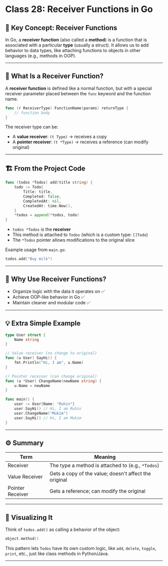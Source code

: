 # Class 28: Receiver Functions in Go

## 🔑 Key Concept: Receiver Functions
In Go, a **receiver function** (also called a **method**) is a function that is associated with a particular **type** (usually a struct). It allows us to add behavior to data types, like attaching functions to objects in other languages (e.g., methods in OOP).

---

## 🧠 What Is a Receiver Function?
A **receiver function** is defined like a normal function, but with a special receiver parameter placed between the `func` keyword and the function name.

```go
func (r ReceiverType) FunctionName(params) returnType {
    // function body
}
```

The receiver type can be:
- A **value receiver**: `(t Type)` → receives a copy
- A **pointer receiver**: `(t *Type)` → receives a reference (can modify original)

---

## 🏗️ From the Project Code
```go
func (todos *Todos) add(title string) {
    todo := Todo{
        Title: title,
        Completed: false,
        CompletedAt: nil,
        CreatedAt: time.Now(),
    }
    *todos = append(*todos, todo)
}
```

- `todos *Todos` is the **receiver**
- This method is attached to `Todos` (which is a custom type: `[]Todo`)
- The `*Todos` pointer allows modifications to the original slice

Example usage from `main.go`:
```go
todos.add("Buy milk")
```

---

## 🔁 Why Use Receiver Functions?
- Organize logic with the data it operates on ✅
- Achieve OOP-like behavior in Go ✅
- Maintain cleaner and modular code ✅

---

## 💡 Extra Simple Example
```go
type User struct {
    Name string
}

// Value receiver (no change to original)
func (u User) SayHi() {
    fmt.Println("Hi, I am", u.Name)
}

// Pointer receiver (can change original)
func (u *User) ChangeName(newName string) {
    u.Name = newName
}

func main() {
    user := User{Name: "Ruhin"}
    user.SayHi() // Hi, I am Ruhin
    user.ChangeName("Mukim")
    user.SayHi() // Hi, I am Mukim
}
```

---

## ⚙️ Summary
| Term            | Meaning                                                                 |
|-----------------|-------------------------------------------------------------------------|
| Receiver        | The type a method is attached to (e.g., `*Todos`)                       |
| Value Receiver  | Gets a copy of the value; doesn't affect the original                   |
| Pointer Receiver| Gets a reference; can modify the original                               |

---

## 📘 Visualizing It
Think of `todos.add()` as calling a behavior of the object:
```go
object.method()
```
This pattern lets `Todos` have its own custom logic, like `add`, `delete`, `toggle`, `print`, etc., just like class methods in Python/Java.

---

